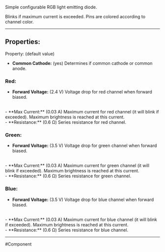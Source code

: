 Simple configurable RGB light emitting diode.

Blinks if maximum current is exceeded.
Pins are colored according to channel color.

---

## Properties:

Property: (default value)

- **Common Cathode:** (yes)
   Determines if common cathode or common anode.

### Red:
- **Forward Voltage:** (2.4 V)
   Voltage drop for red channel when forward biased.
<br>
- **Max Current:** (0.03 A)
   Maximum current for red channel (it will blink if exceeded).
   Maximum brightness is reached at this current.
<br>
- **Resistance:** (0.6 Ω)
   Series resistance for red channel.

### Green:
- **Forward Voltage:** (3.5 V)
   Voltage drop for green channel when forward biased.
<br>
- **Max Current:** (0.03 A)
   Maximum current for green channel (it will blink if exceeded).
   Maximum brightness is reached at this current.
<br>
- **Resistance:** (0.6 Ω)
   Series resistance for green channel.

### Blue:
- **Forward Voltage:** (3.5 V)
   Voltage drop for blue channel when forward biased.
<br>
- **Max Current:** (0.03 A)
   Maximum current for blue channel (it will blink if exceeded).
   Maximum brightness is reached at this current.
<br>
- **Resistance:** (0.6 Ω)
   Series resistance for blue channel.

---

#Component 